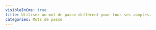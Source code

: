 ```yaml
---
visibleInCms: true
title: Utiliser un mot de passe différent pour tous ses comptes.
categories: Mots de passe
---
```

